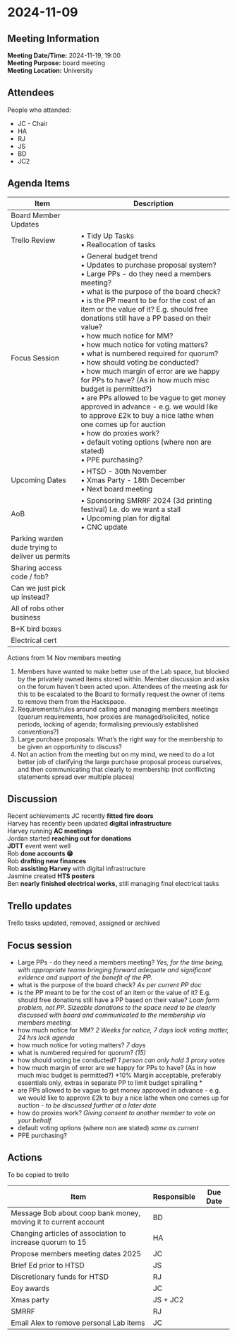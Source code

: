 # 2024-11-09
## Meeting Information
**Meeting Date/Time:** 2024-11-19, 19:00  
**Meeting Purpose:** board meeting  
**Meeting Location:** University  

## Attendees
People who attended:

- JC - Chair
- HA
- RJ
- JS
- BD
- JC2

## Agenda Items

Item | Description
---- | ----
Board Member Updates | 
Trello Review | • Tidy Up Tasks<br>• Reallocation of tasks
Focus Session | • General budget trend<br>• Updates to purchase proposal system?<br>• Large PPs - do they need a members meeting?<br>• what is the purpose of the board check?<br>• is the PP meant to be for the cost of an item or the value of it? E.g. should free donations still have a PP based on their value?<br>• how much notice for MM?<br>• how much notice for voting matters?<br>• what is numbered required for quorum?<br>• how should voting be conducted?<br>• how much margin of error are we happy for PPs to have? (As in how much misc budget is permitted?)<br>• are PPs allowed to be vague to get money approved in advance - e.g. we would like to approve £2k to buy a nice lathe when one comes up for auction<br>• how do proxies work?<br>• default voting options (where non are stated)<br>• PPE purchasing?
Upcoming Dates | • HTSD - 30th November<br> • Xmas Party - 18th December<br> • Next board meeting
AoB | • Sponsoring SMRRF 2024 (3d printing festival) I.e. do we want a stall<br> • Upcoming plan for digital<br> • CNC update
Parking warden dude trying to deliver us permits | 
Sharing access code / fob? | 
Can we just pick up instead? | 
All of robs other business | 
B+K bird boxes | 
Electrical cert | 

Actions from 14 Nov members meeting

1. Members have wanted to make better use of the Lab space, but blocked by the privately owned items stored within. Member discussion and asks on the forum haven’t been acted upon. Attendees of the meeting ask for this to be escalated to the Board to formally request the owner of items to remove them from the Hackspace.
2. Requirements/rules around calling and managing members meetings (quorum requirements, how proxies are managed/solicited, notice periods, locking of agenda; formalising previously established conventions?)
3. Large purchase proposals: What’s the right way for the membership to be given an opportunity to discuss?
4. Not an action from the meeting but on my mind, we need to do a lot better job of clarifying the large purchase proposal process ourselves, and then communicating that clearly to membership (not conflicting statements spread over multiple places)


## Discussion
Recent achievements 
JC recently **fitted fire doors**<br>
Harvey has recently been updated **digital infrastructure**<br>
Harvey running **AC meetings**<br>
Jordan started **reaching out for donations**<br>
**JDTT** event went well<br>
Rob **done accounts 😁**<br>
Rob **drafting new finances**<br>
Rob **assisting Harvey** with digital infrastructure<br> 
Jasmine created **HTS posters**<br>
Ben **nearly finished electrical works,** still managing final electrical tasks

## Trello updates
Trello tasks updated, removed, assigned or archived

## Focus session
* Large PPs - do they need a members meeting? *Yes, for the time being, with appropriate teams bringing forward adequate and significant evidence and support of the benefit of the PP.*
* what is the purpose of the board check? *As per current PP doc*
* is the PP meant to be for the cost of an item or the value of it? E.g. should free donations still have a PP based on their value? *Loan form problem, not PP. Sizeable donations to the space need to be clearly discussed with board and communicated to the membership via members meeting.*
* how much notice for MM? *2 Weeks for notice, 7 days lock voting matter, 24 hrs lock agenda*
* how much notice for voting matters? *7 days*
* what is numbered required for quorum? *(15)*
* how should voting be conducted? *1 person can only hold 3 proxy votes*
* how much margin of error are we happy for PPs to have? (As in how much misc budget is permitted?) *10% Margin acceptable, preferably essentials only, extras in separate PP to limit budget spiralling *
* are PPs allowed to be vague to get money approved in advance - e.g. we would like to approve £2k to buy a nice lathe when one comes up for auction - *to be discussed further at a later date*
* how do proxies work? *Giving consent to another member to vote on your behalf.*
* default voting options (where non are stated) *same as current*
* PPE purchasing?


## Actions
To be copied to trello

| Item | Responsible | Due Date |
| ---- | ---- | ---- |
| Message Bob about coop bank money, moving it to current account | BD | |
| Changing articles of association to increase quorum to 15 | HA | |
| Propose members meeting dates 2025 | JC | |
| Brief Ed prior to HTSD | JS | |
| Discretionary funds for HTSD | RJ | |
| Eoy awards | JC | |
| Xmas party | JS + JC2 | |
| SMRRF | RJ | |
| Email Alex to remove personal Lab items | JC | |

